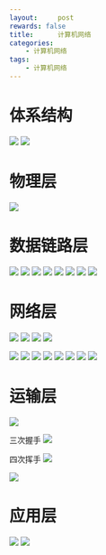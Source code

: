 ```yaml
---
layout:     post
rewards: false
title:      计算机网络
categories:
    - 计算机网络
tags:
    - 计算机网络
---
```


# 体系结构

![](https://ws3.sinaimg.cn/large/006tKfTcgy1g1k336rc92j313y0jawfq.jpg)
![](https://ws3.sinaimg.cn/large/006tKfTcgy1g1k34vv5hxj30x50u0tbg.jpg)

# 物理层
![](https://ws2.sinaimg.cn/large/006tKfTcgy1g1k3ufx47zj314g0gudgh.jpg)

# 数据链路层
![](https://ws1.sinaimg.cn/large/006tKfTcgy1g1k3wby5zgj318y0s60v4.jpg)
![](https://ws2.sinaimg.cn/large/006tKfTcgy1g1k3wizt4ej318g0mwgnf.jpg)
![](https://ws3.sinaimg.cn/large/006tKfTcgy1g1k3woue1qj31490u00v7.jpg)
![](https://ws3.sinaimg.cn/large/006tKfTcgy1g1k3wvo8ovj316a0rcq73.jpg)
![](https://ws2.sinaimg.cn/large/006tKfTcgy1g1k3x4tnw6j314s0j0n0r.jpg)
![](https://ws2.sinaimg.cn/large/006tKfTcgy1g1k3yu44krj316s0nodh5.jpg)
![](https://ws3.sinaimg.cn/large/006tKfTcgy1g1k3z4xz8fj30yc0u0wkf.jpg)
![](https://ws1.sinaimg.cn/large/006tKfTcgy1g1k3zfvotaj315k0e2dgk.jpg)

# 网络层
![](https://ws2.sinaimg.cn/large/006tKfTcgy1g1k48kz2z9j31760siadc.jpg)
![](https://ws4.sinaimg.cn/large/006tKfTcgy1g1k4ao0dbvj31160kydgw.jpg)
![](https://ws3.sinaimg.cn/large/006tKfTcgy1g1k4au9uduj31940g4dh6.jpg)
![](https://ws2.sinaimg.cn/large/006tKfTcgy1g1k4edxdiqj31660pc0v9.jpg)

![](https://ws2.sinaimg.cn/large/006tKfTcgy1g1k4kmvhkoj31c20qun1o.jpg)
![](https://ws4.sinaimg.cn/large/006tKfTcgy1g1k4kva67oj31cv0u0q6a.jpg)
![](https://ws3.sinaimg.cn/large/006tKfTcgy1g1k4l5dfpoj311p0u0tbv.jpg)
![](https://ws4.sinaimg.cn/large/006tKfTcgy1g1kkqpfwjvj31au0o2diw.jpg)
![](https://ws2.sinaimg.cn/large/006tKfTcgy1g1kkqxllhhj31c60aw75h.jpg)
![](https://ws4.sinaimg.cn/large/006tKfTcgy1g1kkr3sjsuj31b00nu77w.jpg)
![](https://ws3.sinaimg.cn/large/006tKfTcgy1g1kkr9vl98j31ci0l4jug.jpg)
![](https://ws4.sinaimg.cn/large/006tKfTcgy1g1kkrexfpzj31160l0myz.jpg)

# 运输层

![](https://ws1.sinaimg.cn/large/006tKfTcgy1g1kl4cm13ij312y0u00xj.jpg)

三次握手
![](https://ws1.sinaimg.cn/large/006tKfTcgy1g1kl4m77guj31860meq3z.jpg)

四次挥手
![](https://ws3.sinaimg.cn/large/006tKfTcgy1g1kl4x2guzj314s0mwdh6.jpg)

![](https://ws1.sinaimg.cn/large/006tKfTcgy1g1kl54huhaj31ca0eytab.jpg)

# 应用层

![](https://ws1.sinaimg.cn/large/006tKfTcgy1g1kleful8bj31az0u0gnp.jpg)
![](https://ws2.sinaimg.cn/large/006tKfTcgy1g1klekxur9j311a0u0dj2.jpg)
